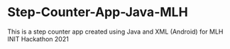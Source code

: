 # Step-Counter-App-Java-MLH
This is a step counter app created using Java and XML (Android) for MLH INIT Hackathon 2021
